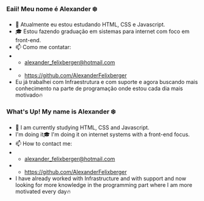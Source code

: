 ### Eaii! Meu nome é Alexander :snowflake:


- 🌱 Atualmente eu estou estudando HTML, CSS e Javascript.
- :mortar_board: Estou fazendo graduação em sistemas para internet com foco em front-end.
- 📫 Como me contatar:
- - alexander_felixberger@hotmail.com
- - https://github.com/AlexanderFelixberger
- Eu já trabalhei com Infraestrutura e com suporte e agora buscando mais conhecimento na parte de programação onde estou cada dia mais motivado:fire:
###

### What's Up! My name is Alexander :snowflake:


- 🌱 I am currently studying HTML, CSS and Javascript.
- I'm doing it:mortar_board: I'm doing it on internet systems with a front-end focus.
- 📫 How to contact me:
- - alexander_felixberger@hotmail.com
- - https://github.com/AlexanderFelixberger
- I have already worked with Infrastructure and with support and now looking for more knowledge in the programming part where I am more motivated every day:fire:
